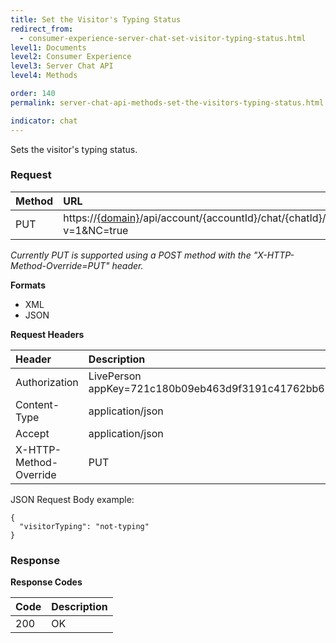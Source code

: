```yaml
---
title: Set the Visitor's Typing Status
redirect_from:
  - consumer-experience-server-chat-set-visitor-typing-status.html
level1: Documents
level2: Consumer Experience
level3: Server Chat API
level4: Methods

order: 140
permalink: server-chat-api-methods-set-the-visitors-typing-status.html

indicator: chat
---
```


Sets the visitor's typing status.

### Request

| Method | URL |
| :--- |  :--- |
| PUT |  https://[{domain}](https://developers.liveperson.com/agent-domain-domain-api.html)/api/account/{accountId}/chat/{chatId}/info/visitorTyping?v=1&NC=true |

*Currently PUT is supported using a POST method with the "X-HTTP-Method-Override=PUT" header.*

**Formats**

- XML
- JSON

**Request Headers**

| Header | Description |
| :--- | :--- |
| Authorization | LivePerson appKey=721c180b09eb463d9f3191c41762bb68 |
| Content-Type | application/json |
| Accept | application/json |
| X-HTTP-Method-Override | PUT |

JSON Request Body example:

    {
      "visitorTyping": "not-typing"
    }

### Response

**Response Codes**

| Code | Description |
| :--- | :--- |
| 200 | OK |
